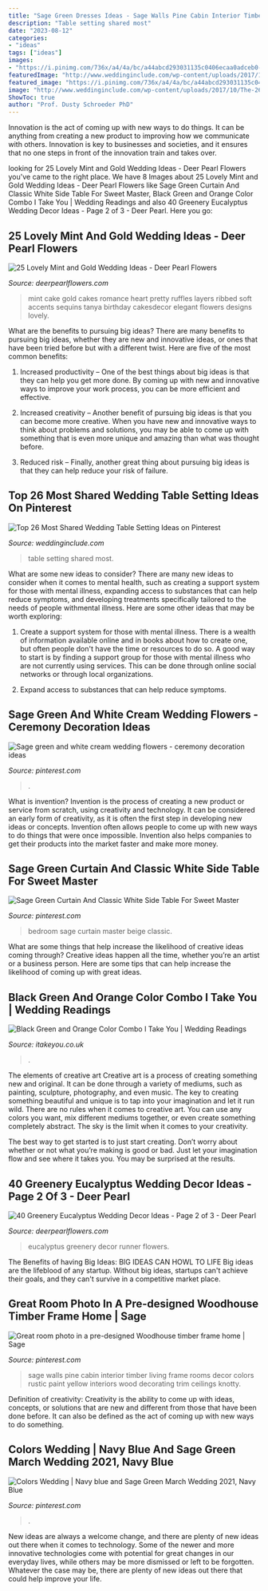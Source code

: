 ```yaml
---
title: "Sage Green Dresses Ideas - Sage Walls Pine Cabin Interior Timber Living Frame Rooms Decor Colors Rustic Paint Yellow Interiors Wood Decorating Trim Ceilings Knotty"
description: "Table setting shared most"
date: "2023-08-12"
categories:
- "ideas"
tags: ["ideas"]
images:
- "https://i.pinimg.com/736x/a4/4a/bc/a44abcd293031135c0406ecaa0adceb0--interiordesign-for-the-home.jpg"
featuredImage: "http://www.weddinginclude.com/wp-content/uploads/2017/10/The-26-Most-Shared-Wedding-Table-Setting-Ideas_007.jpg"
featured_image: "https://i.pinimg.com/736x/a4/4a/bc/a44abcd293031135c0406ecaa0adceb0--interiordesign-for-the-home.jpg"
image: "http://www.weddinginclude.com/wp-content/uploads/2017/10/The-26-Most-Shared-Wedding-Table-Setting-Ideas_007.jpg"
ShowToc: true
author: "Prof. Dusty Schroeder PhD"
---
```



Innovation is the act of coming up with new ways to do things. It can be anything from creating a new product to improving how we communicate with others. Innovation is key to businesses and societies, and it ensures that no one steps in front of the innovation train and takes over.

	

		
looking for 25 Lovely Mint and Gold Wedding Ideas - Deer Pearl Flowers you've came to the right place. We have 8 Images about 25 Lovely Mint and Gold Wedding Ideas - Deer Pearl Flowers like Sage Green Curtain And Classic White Side Table For Sweet Master, Black Green and Orange Color Combo I Take You | Wedding Readings and also 40 Greenery Eucalyptus Wedding Decor Ideas - Page 2 of 3 - Deer Pearl. Here you go:
		
    
## 25 Lovely Mint And Gold Wedding Ideas - Deer Pearl Flowers

<img loading=lazy src="https://www.deerpearlflowers.com/wp-content/uploads/2015/06/mint-romance-Soft-mint-ribbed-layers-wedding-cake-with-gold-accents-and-sequins.jpg" onerror="this.onerror=null;this.src='https://tse1.mm.bing.net/th?id=OIP.BlSOghb-DalIT-Qiu5J4BAHaO4&amp;pid=15.1';" alt="25 Lovely Mint and Gold Wedding Ideas - Deer Pearl Flowers">

_Source: deerpearlflowers.com_

>mint cake gold cakes romance heart pretty ruffles layers ribbed soft accents sequins tanya birthday cakesdecor elegant flowers designs lovely. 

	

What are the benefits to pursuing big ideas?
There are many benefits to pursuing big ideas, whether they are new and innovative ideas, or ones that have been tried before but with a different twist. Here are five of the most common benefits:
1. Increased productivity – One of the best things about big ideas is that they can help you get more done. By coming up with new and innovative ways to improve your work process, you can be more efficient and effective.

2. Increased creativity – Another benefit of pursuing big ideas is that you can become more creative. When you have new and innovative ways to think about problems and solutions, you may be able to come up with something that is even more unique and amazing than what was thought before.

3. Reduced risk – Finally, another great thing about pursuing big ideas is that they can help reduce your risk of failure.

    
## Top 26 Most Shared Wedding Table Setting Ideas On Pinterest

<img loading=lazy src="http://www.weddinginclude.com/wp-content/uploads/2017/10/The-26-Most-Shared-Wedding-Table-Setting-Ideas_007.jpg" onerror="this.onerror=null;this.src='https://tse1.mm.bing.net/th?id=OIP.NYO2rCfkBmqHzIyy0z4t1QHaLH&amp;pid=15.1';" alt="Top 26 Most Shared Wedding Table Setting Ideas on Pinterest">

_Source: weddinginclude.com_

>table setting shared most. 

	

What are some new ideas to consider?
There are many new ideas to consider when it comes to mental health, such as creating a support system for those with mental illness, expanding access to substances that can help reduce symptoms, and developing treatments specifically tailored to the needs of people withmental illness. Here are some other ideas that may be worth exploring:
1. Create a support system for those with mental illness. There is a wealth of information available online and in books about how to create one, but often people don't have the time or resources to do so. A good way to start is by finding a support group for those with mental illness who are not currently using services. This can be done through online social networks or through local organizations.

2. Expand access to substances that can help reduce symptoms.

    
## Sage Green And White Cream Wedding Flowers - Ceremony Decoration Ideas

<img loading=lazy src="https://i.pinimg.com/736x/73/08/ce/7308ceade62d68112977159cd222b427.jpg" onerror="this.onerror=null;this.src='https://tse1.mm.bing.net/th?id=OIP.006mR8UNEIm5zX4UK6mtZQHaLH&amp;pid=15.1';" alt="Sage green and white cream wedding flowers - ceremony decoration ideas">

_Source: pinterest.com_

>. 

	

What is invention?
Invention is the process of creating a new product or service from scratch, using creativity and technology. It can be considered an early form of creativity, as it is often the first step in developing new ideas or concepts. Invention often allows people to come up with new ways to do things that were once impossible. Invention also helps companies to get their products into the market faster and make more money.

    
## Sage Green Curtain And Classic White Side Table For Sweet Master

<img loading=lazy src="https://i.pinimg.com/736x/a4/4a/bc/a44abcd293031135c0406ecaa0adceb0--interiordesign-for-the-home.jpg" onerror="this.onerror=null;this.src='https://tse4.mm.bing.net/th?id=OIP.vh8r980Wcdrr0bu8DZgi9gDNEw&amp;pid=15.1';" alt="Sage Green Curtain And Classic White Side Table For Sweet Master">

_Source: pinterest.com_

>bedroom sage curtain master beige classic. 

	

What are some things that help increase the likelihood of creative ideas coming through?
Creative ideas happen all the time, whether you’re an artist or a business person. Here are some tips that can help increase the likelihood of coming up with great ideas.

    
## Black Green And Orange Color Combo I Take You | Wedding Readings

<img loading=lazy src="https://www.itakeyou.co.uk/wp-content/uploads/2020/05/color-combo-2-570x753.jpg" onerror="this.onerror=null;this.src='https://tse2.mm.bing.net/th?id=OIP.dM8dozfspFVxHikgtFm1nAHaJy&amp;pid=15.1';" alt="Black Green and Orange Color Combo I Take You | Wedding Readings">

_Source: itakeyou.co.uk_

>. 

	

The elements of creative art
Creative art is a process of creating something new and original. It can be done through a variety of mediums, such as painting, sculpture, photography, and even music. The key to creating something beautiful and unique is to tap into your imagination and let it run wild.
There are no rules when it comes to creative art. You can use any colors you want, mix different mediums together, or even create something completely abstract. The sky is the limit when it comes to your creativity.

The best way to get started is to just start creating. Don’t worry about whether or not what you’re making is good or bad. Just let your imagination flow and see where it takes you. You may be surprised at the results.

    
## 40 Greenery Eucalyptus Wedding Decor Ideas - Page 2 Of 3 - Deer Pearl

<img loading=lazy src="http://www.deerpearlflowers.com/wp-content/uploads/2016/12/Eucalyptus-wedding-runner-via-Edyta-Szyszlo.jpg" onerror="this.onerror=null;this.src='https://tse3.mm.bing.net/th?id=OIP.2uv9ZeFOkBsOkYCa7iSmNQHaLH&amp;pid=15.1';" alt="40 Greenery Eucalyptus Wedding Decor Ideas - Page 2 of 3 - Deer Pearl">

_Source: deerpearlflowers.com_

>eucalyptus greenery decor runner flowers. 

	

The Benefits of having Big Ideas:
BIG IDEAS CAN HOWL TO LIFE
Big ideas are the lifeblood of any startup. Without big ideas, startups can't achieve their goals, and they can't survive in a competitive market place.

    
## Great Room Photo In A Pre-designed Woodhouse Timber Frame Home | Sage

<img loading=lazy src="https://i.pinimg.com/736x/79/c4/1c/79c41cc937c7cd80da09a2fbd5f0552c--sage-green-walls-sage-green-painted-rooms.jpg" onerror="this.onerror=null;this.src='https://tse4.mm.bing.net/th?id=OIP.YIGUFjJq8Hbaq2heUv007AHaLG&amp;pid=15.1';" alt="Great room photo in a pre-designed Woodhouse timber frame home | Sage">

_Source: pinterest.com_

>sage walls pine cabin interior timber living frame rooms decor colors rustic paint yellow interiors wood decorating trim ceilings knotty. 

	

Definition of creativity:
Creativity is the ability to come up with ideas, concepts, or solutions that are new and different from those that have been done before. It can also be defined as the act of coming up with new ways to do something.

    
## Colors Wedding | Navy Blue And Sage Green March Wedding 2021, Navy Blue

<img loading=lazy src="https://i.pinimg.com/736x/f5/3b/b5/f53bb5a92a75df2fbf7551919fc16a51.jpg" onerror="this.onerror=null;this.src='https://tse1.mm.bing.net/th?id=OIP.B2TjOOR36q31ZFvRHJTFLgHaLG&amp;pid=15.1';" alt="Colors Wedding | Navy blue and Sage Green March Wedding 2021, Navy Blue">

_Source: pinterest.com_

>. 

	

New ideas are always a welcome change, and there are plenty of new ideas out there when it comes to technology. Some of the newer and more innovative technologies come with potential for great changes in our everyday lives, while others may be more dismissed or left to be forgotten. Whatever the case may be, there are plenty of new ideas out there that could help improve your life.

